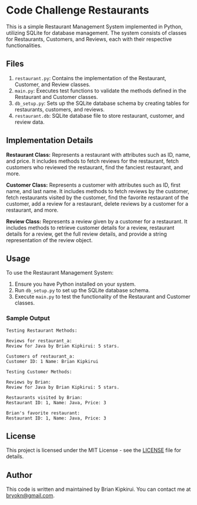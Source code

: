 # Code Challenge Restaurants
This is a simple Restaurant Management System implemented in Python, utilizing SQLite for database management. The system consists of classes for Restaurants, Customers, and Reviews, each with their respective functionalities.

## Files
1. `restaurant.py`: Contains the implementation of the Restaurant, Customer, and Review classes.
2. `main.py`: Executes test functions to validate the methods defined in the Restaurant and Customer classes.
3. `db_setup.py`: Sets up the SQLite database schema by creating tables for restaurants, customers, and reviews.
4. `restaurant.db`: SQLite database file to store restaurant, customer, and review data.

## Implementation Details
<b>Restaurant Class:</b> Represents a restaurant with attributes such as ID, name, and price. It includes methods to fetch reviews for the restaurant, fetch customers who reviewed the restaurant, find the fanciest restaurant, and more.

<b>Customer Class:</b> Represents a customer with attributes such as ID, first name, and last name. It includes methods to fetch reviews by the customer, fetch restaurants visited by the customer, find the favorite restaurant of the customer, add a review for a restaurant, delete reviews by a customer for a restaurant, and more.

<b>Review Class:</b> Represents a review given by a customer for a restaurant. It includes methods to retrieve customer details for a review, restaurant details for a review, get the full review details, and provide a string representation of the review object.

## Usage
To use the Restaurant Management System:

1. Ensure you have Python installed on your system.
2. Run `db_setup.py` to set up the SQLite database schema.
3. Execute `main.py` to test the functionality of the Restaurant and Customer classes.

### Sample Output
```
Testing Restaurant Methods:

Reviews for restaurant_a:
Review for Java by Brian Kipkirui: 5 stars.

Customers of restaurant_a:
Customer ID: 1 Name: Brian Kipkirui

Testing Customer Methods:

Reviews by Brian:
Review for Java by Brian Kipkirui: 5 stars.

Restaurants visited by Brian:
Restaurant ID: 1, Name: Java, Price: 3

Brian's favorite restaurant:
Restaurant ID: 1, Name: Java, Price: 3

```

## License
This project is licensed under the MIT License - see the <a href = "https://github.com/bryokn/Code_Challenge_Restaurants/blob/main/LICENSE">LICENSE</a> file for details.

## Author
This code is written and maintained by Brian Kipkirui. You can contact me at <a href = "mailto:bryokn@gmail.com">bryokn@gmail.com.</a>
